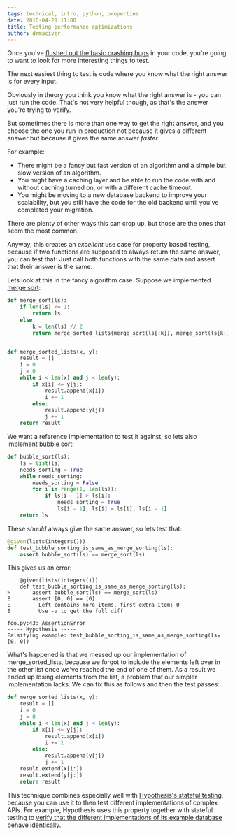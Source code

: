 ```yaml
---
tags: technical, intro, python, properties
date: 2016-04-29 11:00
title: Testing performance optimizations
author: drmaciver
---
```


Once you've
[flushed out the basic crashing bugs](../getting-started-with-hypothesis/)
in your code, you're going to want to look for more interesting things to test.

The next easiest thing to test is code where you know what the right answer is for every input.

Obviously in theory you think you know what the right answer is - you can just run the code. That's not very
helpful though, as that's the answer you're trying to verify.

But sometimes there is more than one way to get the right answer, and you choose the one you run in production
not because it gives a different answer but because it gives the same answer *faster*.

<!--more-->

For example:

* There might be a fancy but fast version of an algorithm and a simple but slow version of an algorithm.
* You might have a caching layer and be able to run the code with and without caching turned on, or with a
  different cache timeout.
* You might be moving to a new database backend to improve your scalability, but you still have the code for
  the old backend until you've completed your migration.

There are plenty of other ways this can crop up, but those are the ones that seem the most common.

Anyway, this creates an *excellent* use case for property based testing, because if two functions are supposed
to always return the same answer, you can test that: Just call both functions with the same data and assert
that their answer is the same.

Lets look at this in the fancy algorithm case. Suppose we implemented [merge sort](
https://en.wikipedia.org/wiki/Merge_sort):

```python
def merge_sort(ls):
    if len(ls) <= 1:
        return ls
    else:
        k = len(ls) // 2
        return merge_sorted_lists(merge_sort(ls[:k]), merge_sort(ls[k:]))


def merge_sorted_lists(x, y):
    result = []
    i = 0
    j = 0
    while i < len(x) and j < len(y):
        if x[i] <= y[j]:
            result.append(x[i])
            i += 1
        else:
            result.append(y[j])
            j += 1
    return result
```

We want a reference implementation to test it against, so lets also implement [bubble sort](
https://en.wikipedia.org/wiki/Bubble_sort):

```python
def bubble_sort(ls):
    ls = list(ls)
    needs_sorting = True
    while needs_sorting:
        needs_sorting = False
        for i in range(1, len(ls)):
            if ls[i - 1] > ls[i]:
                needs_sorting = True
                ls[i - 1], ls[i] = ls[i], ls[i - 1]
    return ls
```

These *should* always give the same answer,  so lets test that:

```python
@given(lists(integers()))
def test_bubble_sorting_is_same_as_merge_sorting(ls):
    assert bubble_sort(ls) == merge_sort(ls)
```

This gives us an error:

```
    @given(lists(integers()))
    def test_bubble_sorting_is_same_as_merge_sorting(ls):
>       assert bubble_sort(ls) == merge_sort(ls)
E       assert [0, 0] == [0]
E         Left contains more items, first extra item: 0
E         Use -v to get the full diff

foo.py:43: AssertionError
----- Hypothesis -----
Falsifying example: test_bubble_sorting_is_same_as_merge_sorting(ls=[0, 0])
```

What's happened is that we messed up our implementation of merge\_sorted\_lists, because we forgot
to include the elements left over in the other list once we've reached the end of one of them. As a
result we ended up losing elements from the list, a problem that our simpler implementation lacks.
We can fix this as follows and then the test passes:

```python
def merge_sorted_lists(x, y):
    result = []
    i = 0
    j = 0
    while i < len(x) and j < len(y):
        if x[i] <= y[j]:
            result.append(x[i])
            i += 1
        else:
            result.append(y[j])
            j += 1
    result.extend(x[i:])
    result.extend(y[j:])
    return result
```

This technique combines especially well with
[Hypothesis's stateful testing](../rule-based-stateful-testing/), because
you can use it to then test different implementations of complex APIs. For example, Hypothesis uses this
property together with stateful testing to [verify that the different implementations of its example database
behave identically](https://github.com/HypothesisWorks/hypothesis/blob/master/hypothesis-python/tests/nocover/test_database_agreement.py).
